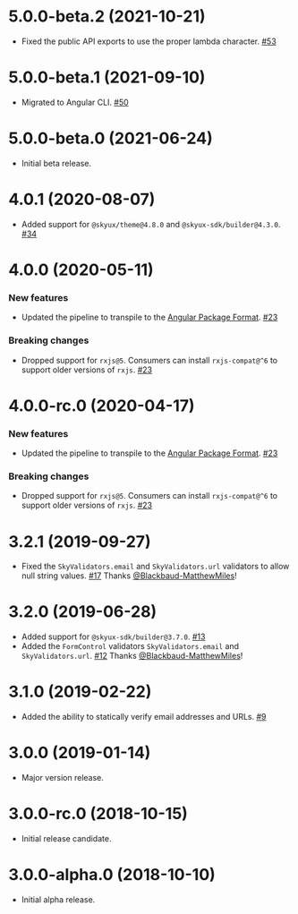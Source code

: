 # 5.0.0-beta.2 (2021-10-21)

- Fixed the public API exports to use the proper lambda character. [#53](https://github.com/blackbaud/skyux-validation/pull/53)

# 5.0.0-beta.1 (2021-09-10)

- Migrated to Angular CLI. [#50](https://github.com/blackbaud/skyux-validation/pull/50)

# 5.0.0-beta.0 (2021-06-24)

- Initial beta release.

# 4.0.1 (2020-08-07)

- Added support for `@skyux/theme@4.8.0` and `@skyux-sdk/builder@4.3.0`. [#34](https://github.com/blackbaud/skyux-validation/pull/34)

# 4.0.0 (2020-05-11)

### New features

- Updated the pipeline to transpile to the [Angular Package Format](https://docs.google.com/document/d/1CZC2rcpxffTDfRDs6p1cfbmKNLA6x5O-NtkJglDaBVs/preview). [#23](https://github.com/blackbaud/skyux-validation/pull/23)

### Breaking changes

- Dropped support for `rxjs@5`. Consumers can install `rxjs-compat@^6` to support older versions of `rxjs`. [#23](https://github.com/blackbaud/skyux-validation/pull/23)

# 4.0.0-rc.0 (2020-04-17)

### New features

- Updated the pipeline to transpile to the [Angular Package Format](https://docs.google.com/document/d/1CZC2rcpxffTDfRDs6p1cfbmKNLA6x5O-NtkJglDaBVs/preview). [#23](https://github.com/blackbaud/skyux-validation/pull/23)

### Breaking changes

- Dropped support for `rxjs@5`. Consumers can install `rxjs-compat@^6` to support older versions of `rxjs`. [#23](https://github.com/blackbaud/skyux-validation/pull/23)

# 3.2.1 (2019-09-27)

- Fixed the `SkyValidators.email` and `SkyValidators.url` validators to allow null string values. [#17](https://github.com/blackbaud/skyux-validation/pull/17) Thanks [@Blackbaud-MatthewMiles](https://github.com/Blackbaud-MatthewMiles)!

# 3.2.0 (2019-06-28)

- Added support for `@skyux-sdk/builder@3.7.0`. [#13](https://github.com/blackbaud/skyux-validation/pull/13)
- Added the `FormControl` validators `SkyValidators.email` and `SkyValidators.url`. [#12](https://github.com/blackbaud/skyux-validation/pull/12) Thanks [@Blackbaud-MatthewMiles](https://github.com/Blackbaud-MatthewMiles)!

# 3.1.0 (2019-02-22)

- Added the ability to statically verify email addresses and URLs. [#9](https://github.com/blackbaud/skyux-validation/pull/9)

# 3.0.0 (2019-01-14)

- Major version release.

# 3.0.0-rc.0 (2018-10-15)

- Initial release candidate.

# 3.0.0-alpha.0 (2018-10-10)

- Initial alpha release.

